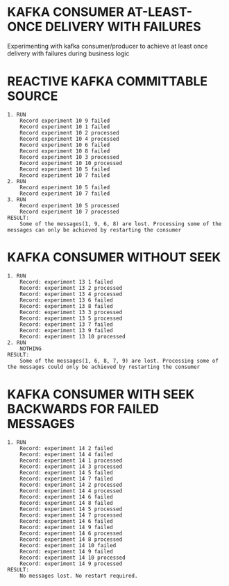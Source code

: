# KAFKA CONSUMER AT-LEAST-ONCE DELIVERY WITH FAILURES
Experimenting with kafka consumer/producer to achieve at least once delivery with failures during business logic

# REACTIVE KAFKA COMMITTABLE SOURCE
	1. RUN
		Record experiment 10 9 failed
		Record experiment 10 1 failed
		Record experiment 10 2 processed
		Record experiment 10 4 processed
		Record experiment 10 6 failed
		Record experiment 10 8 failed
		Record experiment 10 3 processed
		Record experiment 10 10 processed
		Record experiment 10 5 failed
		Record experiment 10 7 failed
	2. RUN
		Record experiment 10 5 failed
		Record experiment 10 7 failed
	3. RUN
		Record experiment 10 5 processed
		Record experiment 10 7 processed
	RESULT:
		Some of the messages(1, 9, 6, 8) are lost. Processing some of the messages can only be achieved by restarting the consumer

# KAFKA CONSUMER WITHOUT SEEK
	1. RUN
		Record: experiment 13 1 failed
		Record: experiment 13 2 processed
		Record: experiment 13 4 processed
		Record: experiment 13 6 failed
		Record: experiment 13 8 failed
		Record: experiment 13 3 processed
		Record: experiment 13 5 processed
		Record: experiment 13 7 failed
		Record: experiment 13 9 failed
		Record: experiment 13 10 processed
	2. RUN
		NOTHING
	RESULT:
		Some of the messages(1, 6, 8, 7, 9) are lost. Processing some of the messages could only be achieved by restarting the consumer

# KAFKA CONSUMER WITH SEEK BACKWARDS FOR FAILED MESSAGES
	1. RUN
		Record: experiment 14 2 failed
		Record: experiment 14 4 failed
		Record: experiment 14 1 processed
		Record: experiment 14 3 processed
		Record: experiment 14 5 failed
		Record: experiment 14 7 failed
		Record: experiment 14 2 processed
		Record: experiment 14 4 processed
		Record: experiment 14 6 failed
		Record: experiment 14 8 failed
		Record: experiment 14 5 processed
		Record: experiment 14 7 processed
		Record: experiment 14 6 failed
		Record: experiment 14 9 failed
		Record: experiment 14 6 processed
		Record: experiment 14 8 processed
		Record: experiment 14 10 failed
		Record: experiment 14 9 failed
		Record: experiment 14 10 processed
		Record: experiment 14 9 processed
	RESULT:
		No messages lost. No restart required.
